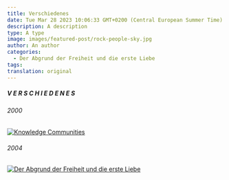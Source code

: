 ```yaml
---
title: Verschiedenes
date: Tue Mar 28 2023 10:06:33 GMT+0200 (Central European Summer Time)
description: A description
type: A type
image: images/featured-post/rock-people-sky.jpg
author: An author
categories:
  - Der Abgrund der Freiheit und die erste Liebe
tags:
translation: original
---
```

##### V E R S C H I E D E N E S

###### 2000

[![Knowledge Communities](//images/knowledge-communities.png)](https://www.amazon.de/gp/product/3827316758)

###### 2004

[![Der Abgrund der Freiheit und die erste Liebe](//images/der-abgrund-der-freiheit.png)](https://www.amazon.de/gp/product/3937078487)

